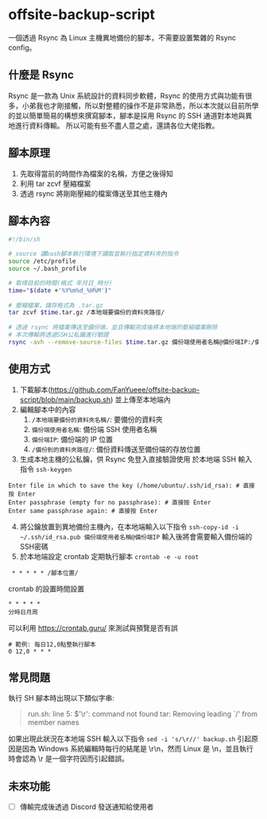 # offsite-backup-script
一個透過 Rsync 為 Linux 主機異地備份的腳本，不需要設置繁雜的 Rsync config。
## 什麼是 Rsync
Rsync 是一款為 Unix 系統設計的資料同步軟體，Rsync 的使用方式與功能有很多，小弟我也才剛接觸，所以對整體的操作不是非常熟悉，所以本次就以目前所學的並以簡單簡易的構想來撰寫腳本，腳本是採用 Rsync 的 SSH 通道對本地與異地進行資料傳輸。
所以可能有些不盡人意之處，還請各位大佬指教。
## 腳本原理
1. 先取得當前的時間作為檔案的名稱，方便之後得知
2. 利用 tar zcvf 壓縮檔案
3. 透過 rsync 將剛剛壓縮的檔案傳送至其他主機內
## 腳本內容
```sh
#!/bin/sh  

# source 讓bash腳本執行環境下讀取並執行指定資料夾的指令
source /etc/profile
source ~/.bash_profile

# 取得目前的時間(格式 年月日_時分)  
time="$(date +'%Y%m%d_%H%M')"  
  
# 壓縮檔案，儲存格式為 .tar.gz
tar zcvf $time.tar.gz /本地端要備份的資料夾路徑/  
  
# 透過 rsync 將檔案傳送至備份端，並且傳輸完成後將本地端的壓縮檔案刪除  
# 本次傳輸將透過SSH公私鑰進行驗證  
rsync -avh --remove-source-files $time.tar.gz 備份端使用者名稱@備份端IP:/備份到的資料夾路徑/
```
## 使用方式
1. 下載腳本(https://github.com/FanYueee/offsite-backup-script/blob/main/backup.sh) 並上傳至本地端內
2. 編輯腳本中的內容
	1. `/本地端要備份的資料夾名稱/`: 要備份的資料夾
	2. `備份端使用者名稱`: 備份端 SSH 使用者名稱
	3. `備份端IP`: 備份端的 IP 位置
	4. `/備份到的資料夾路徑/`: 備份資料傳送至備份端的存放位置
3. 生成本地主機的公私鑰，供 Rsync 免登入直接驗證使用
   於本地端 SSH 輸入指令 `ssh-keygen`
```
Enter file in which to save the key (/home/ubuntu/.ssh/id_rsa): # 直接按 Enter
Enter passphrase (empty for no passphrase): # 直接按 Enter
Enter same passphrase again: # 直接按 Enter
```
4. 將公鑰放置到異地備份主機內，在本地端輸入以下指令
   `ssh-copy-id -i ~/.ssh/id_rsa.pub 備份端使用者名稱@備份端IP`
   輸入後將會需要輸入備份端的SSH密碼
5. 於本地端設定 crontab 定期執行腳本 `crontab -e -u root`
```
 * * * * * /腳本位置/
```
  crontab 的設置時間設置
```
* * * * * 
分時日月周
```
可以利用 https://crontab.guru/ 來測試與預覽是否有誤
```
# 範例: 每日12,0點整執行腳本
0 12,0 * * *
```
## 常見問題
執行 SH 腳本時出現以下類似字串:
> run.sh: line 5: $'\r': command not found
> tar: Removing leading `/' from member names

 如果出現此狀況在本地端 SSH 輸入以下指令
`sed -i 's/\r//' backup.sh`
	引起原因是因為 Windows 系統編輯時每行的結尾是 \r\n，然而 Linux 是 \n，並且執行時會認為 \r 是一個字符因而引起錯誤。
## 未來功能
- [ ] 傳輸完成後透過 Discord 發送通知給使用者